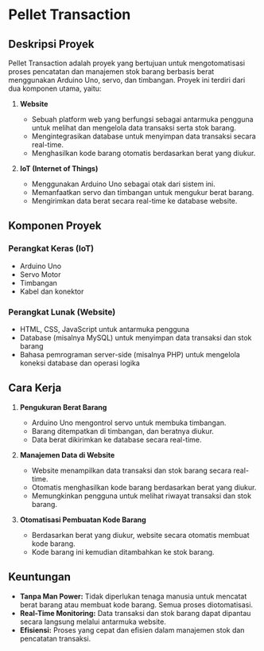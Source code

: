 # Pellet Transaction

## Deskripsi Proyek

Pellet Transaction adalah proyek yang bertujuan untuk mengotomatisasi proses pencatatan dan manajemen stok barang berbasis berat menggunakan Arduino Uno, servo, dan timbangan. Proyek ini terdiri dari dua komponen utama, yaitu:

1. **Website**
   - Sebuah platform web yang berfungsi sebagai antarmuka pengguna untuk melihat dan mengelola data transaksi serta stok barang.
   - Mengintegrasikan database untuk menyimpan data transaksi secara real-time.
   - Menghasilkan kode barang otomatis berdasarkan berat yang diukur.

2. **IoT (Internet of Things)**
   - Menggunakan Arduino Uno sebagai otak dari sistem ini.
   - Memanfaatkan servo dan timbangan untuk mengukur berat barang.
   - Mengirimkan data berat secara real-time ke database website.

## Komponen Proyek

### Perangkat Keras (IoT)
- Arduino Uno
- Servo Motor
- Timbangan
- Kabel dan konektor

### Perangkat Lunak (Website)
- HTML, CSS, JavaScript untuk antarmuka pengguna
- Database (misalnya MySQL) untuk menyimpan data transaksi dan stok barang
- Bahasa pemrograman server-side (misalnya PHP) untuk mengelola koneksi database dan operasi logika

## Cara Kerja

1. **Pengukuran Berat Barang**
   - Arduino Uno mengontrol servo untuk membuka timbangan.
   - Barang ditempatkan di timbangan, dan beratnya diukur.
   - Data berat dikirimkan ke database secara real-time.

2. **Manajemen Data di Website**
   - Website menampilkan data transaksi dan stok barang secara real-time.
   - Otomatis menghasilkan kode barang berdasarkan berat yang diukur.
   - Memungkinkan pengguna untuk melihat riwayat transaksi dan stok barang.

3. **Otomatisasi Pembuatan Kode Barang**
   - Berdasarkan berat yang diukur, website secara otomatis membuat kode barang.
   - Kode barang ini kemudian ditambahkan ke stok barang.

## Keuntungan

- **Tanpa Man Power:** Tidak diperlukan tenaga manusia untuk mencatat berat barang atau membuat kode barang. Semua proses diotomatisasi.
- **Real-Time Monitoring:** Data transaksi dan stok barang dapat dipantau secara langsung melalui antarmuka website.
- **Efisiensi:** Proses yang cepat dan efisien dalam manajemen stok dan pencatatan transaksi.



